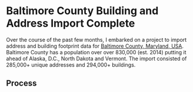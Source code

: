 # Baltimore County Building and Address Import Complete

Over the course of the past few months, I embarked on a project to import address and building footprint data for [Baltimore County, Maryland, USA]. Baltimore County has a population over over 830,000 (est. 2014) putting it ahead of Alaska, D.C., North Dakota and Vermont. The import consisted of 285,000+ unique addresses and 294,000+ buildings.

## Process



[Baltimore County, Maryland, USA]:http://www.openstreetmap.org/relation/936321
